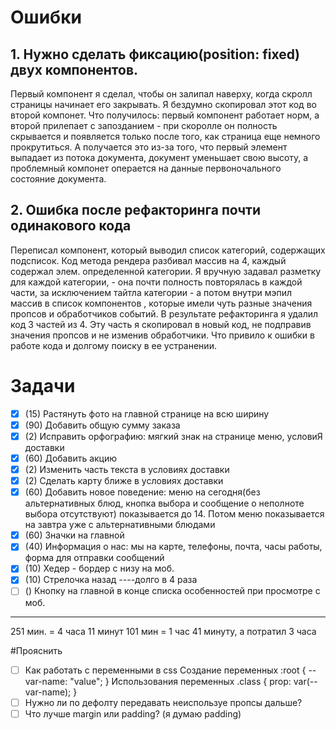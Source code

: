 # Ошибки

## 1. Нужно сделать фиксацию(position: fixed) двух компонентов. 
Первый компонент я сделал, чтобы он залипал наверху, когда скролл страницы начинает его закрывать. Я бездумно скопировал этот код во второй компонет.
Что получилось: первый компонент работает норм, а второй прилепает с запозданием - при скоролле он полность скрывается и появляется только после того, как
страница еще немного прокрутиться. А получается это из-за того, что первый элемент выпадает из потока документа, документ уменьшает свою высоту, а проблемный 
компонет операется на данные первоночального состояние документа.

## 2. Ошибка после рефакторинга почти одинакового кода 
Переписал компонент, который выводил список категорий, содержащих подсписок. Код метода рендера разбивал массив на 4, каждый содержал элем. определенной категории.
Я вручную задавал разметку для каждой категории, - она почти полность повторялась в каждой части, за исключением тайтла категории - а потом внутри мэпил массив в 
список компонентов <Dish />, которые имели чуть разные значения пропсов и обработчиков событий. В результате рефакторинга я удалил код 3 частей из 4. Эту часть я 
скопировал в новый код, не подправив значения пропсов и не изменив обработчики. Что привило к ошибки в работе кода и долгому поиску в ее устранении.


# Задачи
- [x] (15) Растянуть фото на главной странице на всю ширину
- [x] (90) Добавить общую сумму заказа
- [x] (2) Исправить орфографию: мягкий знак на странице меню, условиЯ доставки
- [x] (60) Добавить акцию
- [x] (2) Изменить часть текста в условиях доставки
- [x] (2) Сделать карту ближе в условиях доставки
- [x] (60) Добавить новое поведение: меню на сегодня(без альтернативных блюд, кнопка выбора и сообщение о неполноте выбора отсутствуют) показывается до 14. Потом меню показывается на завтра уже с альтернативными блюдами
- [x] (60) Значки на главной
- [x] (40) Информация о нас: мы на карте, телефоны, почта, часы работы, форма для отправки сообщений
- [x] (10) Хедер - бордер с низу на моб.
- [x] (10) Стрелочка назад ----долго в 4 раза
- [ ] () Кнопку на главной в конце списка особенностей при просмотре с моб.
---------------------
251 мин. = 4 часа 11 минут
101 мин = 1 час 41 минуту, а потратил 3 часа

#Прояснить
- [ ] Как работать с переменными в css
Создание переменных
:root {
	--var-name: "value";
}
Использования переменных
.class {
	prop: var(--var-name);
}
- [ ] Нужно ли по дефолту передавать неиспользуе пропсы дальше?
- [ ] Что лучше margin или padding? (я думаю padding)